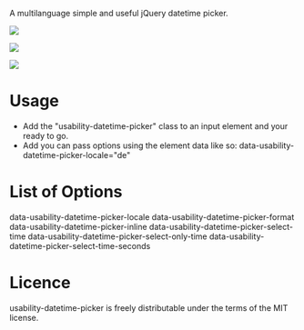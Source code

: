 A multilanguage simple and useful jQuery datetime picker.

<p><img src="usability-calendar-demo-default.gif"></p>

<p><img src="usability-calendar-demo-with-time.gif"></p>

<p><img src="usability-calendar-demo-only-time.gif"></p>

# Usage
- Add the "usability-datetime-picker" class to an input element and your ready to go.
- Add you can pass options using the element data like so:
    data-usability-datetime-picker-locale="de"
    
# List of Options
  data-usability-datetime-picker-locale
  data-usability-datetime-picker-format
  data-usability-datetime-picker-inline
  data-usability-datetime-picker-select-time
  data-usability-datetime-picker-select-only-time
  data-usability-datetime-picker-select-time-seconds

# Licence
usability-datetime-picker is freely distributable under the terms of the MIT license.
